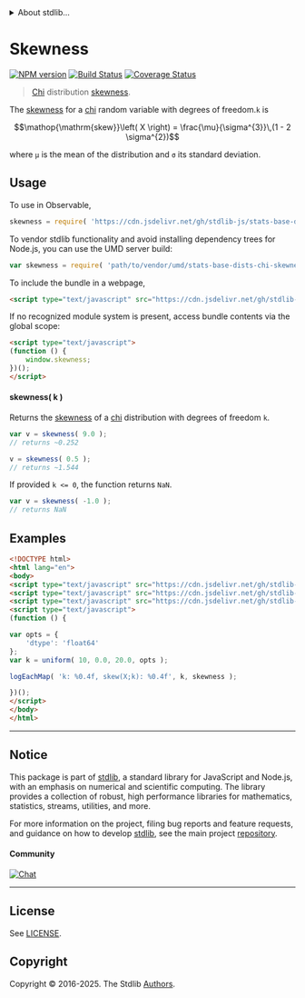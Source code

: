 <!--

@license Apache-2.0

Copyright (c) 2018 The Stdlib Authors.

Licensed under the Apache License, Version 2.0 (the "License");
you may not use this file except in compliance with the License.
You may obtain a copy of the License at

   http://www.apache.org/licenses/LICENSE-2.0

Unless required by applicable law or agreed to in writing, software
distributed under the License is distributed on an "AS IS" BASIS,
WITHOUT WARRANTIES OR CONDITIONS OF ANY KIND, either express or implied.
See the License for the specific language governing permissions and
limitations under the License.

-->


<details>
  <summary>
    About stdlib...
  </summary>
  <p>We believe in a future in which the web is a preferred environment for numerical computation. To help realize this future, we've built stdlib. stdlib is a standard library, with an emphasis on numerical and scientific computation, written in JavaScript (and C) for execution in browsers and in Node.js.</p>
  <p>The library is fully decomposable, being architected in such a way that you can swap out and mix and match APIs and functionality to cater to your exact preferences and use cases.</p>
  <p>When you use stdlib, you can be absolutely certain that you are using the most thorough, rigorous, well-written, studied, documented, tested, measured, and high-quality code out there.</p>
  <p>To join us in bringing numerical computing to the web, get started by checking us out on <a href="https://github.com/stdlib-js/stdlib">GitHub</a>, and please consider <a href="https://opencollective.com/stdlib">financially supporting stdlib</a>. We greatly appreciate your continued support!</p>
</details>

# Skewness

[![NPM version][npm-image]][npm-url] [![Build Status][test-image]][test-url] [![Coverage Status][coverage-image]][coverage-url] <!-- [![dependencies][dependencies-image]][dependencies-url] -->

> [Chi][chi-distribution] distribution [skewness][skewness].

<!-- Section to include introductory text. Make sure to keep an empty line after the intro `section` element and another before the `/section` close. -->

<section class="intro">

The [skewness][skewness] for a [chi][chi-distribution] random variable with degrees of freedom.`k` is

<!-- <equation class="equation" label="eq:chi_skewness" align="center" raw="\operatorname{skew}\left( X \right) = \frac{\mu}{\sigma^{3}}\,(1 - 2 \sigma^{2})" alt="Skewness for a chi distribution."> -->

```math
\mathop{\mathrm{skew}}\left( X \right) = \frac{\mu}{\sigma^{3}}\,(1 - 2 \sigma^{2})
```

<!-- <div class="equation" align="center" data-raw-text="\operatorname{skew}\left( X \right) = \frac{\mu}{\sigma^{3}}\,(1 - 2 \sigma^{2})" data-equation="eq:chi_skewness">
    <img src="https://cdn.jsdelivr.net/gh/stdlib-js/stdlib@51534079fef45e990850102147e8945fb023d1d0/lib/node_modules/@stdlib/stats/base/dists/chi/skewness/docs/img/equation_chi_skewness.svg" alt="Skewness for a chi distribution.">
    <br>
</div> -->

<!-- </equation> -->

where `μ` is the mean of the distribution and `σ` its standard deviation.

</section>

<!-- /.intro -->

<!-- Package usage documentation. -->



<section class="usage">

## Usage

To use in Observable,

```javascript
skewness = require( 'https://cdn.jsdelivr.net/gh/stdlib-js/stats-base-dists-chi-skewness@umd/browser.js' )
```

To vendor stdlib functionality and avoid installing dependency trees for Node.js, you can use the UMD server build:

```javascript
var skewness = require( 'path/to/vendor/umd/stats-base-dists-chi-skewness/index.js' )
```

To include the bundle in a webpage,

```html
<script type="text/javascript" src="https://cdn.jsdelivr.net/gh/stdlib-js/stats-base-dists-chi-skewness@umd/browser.js"></script>
```

If no recognized module system is present, access bundle contents via the global scope:

```html
<script type="text/javascript">
(function () {
    window.skewness;
})();
</script>
```

#### skewness( k )

Returns the [skewness][skewness] of a [chi][chi-distribution] distribution with degrees of freedom `k`.

```javascript
var v = skewness( 9.0 );
// returns ~0.252

v = skewness( 0.5 );
// returns ~1.544
```

If provided `k <= 0`, the function returns `NaN`.

```javascript
var v = skewness( -1.0 );
// returns NaN
```

</section>

<!-- /.usage -->

<!-- Package usage notes. Make sure to keep an empty line after the `section` element and another before the `/section` close. -->

<section class="notes">

</section>

<!-- /.notes -->

<!-- Package usage examples. -->

<section class="examples">

## Examples

<!-- eslint no-undef: "error" -->

```html
<!DOCTYPE html>
<html lang="en">
<body>
<script type="text/javascript" src="https://cdn.jsdelivr.net/gh/stdlib-js/random-array-uniform@umd/browser.js"></script>
<script type="text/javascript" src="https://cdn.jsdelivr.net/gh/stdlib-js/console-log-each-map@umd/browser.js"></script>
<script type="text/javascript" src="https://cdn.jsdelivr.net/gh/stdlib-js/stats-base-dists-chi-skewness@umd/browser.js"></script>
<script type="text/javascript">
(function () {

var opts = {
    'dtype': 'float64'
};
var k = uniform( 10, 0.0, 20.0, opts );

logEachMap( 'k: %0.4f, skew(X;k): %0.4f', k, skewness );

})();
</script>
</body>
</html>
```

</section>

<!-- /.examples -->

<!-- Section to include cited references. If references are included, add a horizontal rule *before* the section. Make sure to keep an empty line after the `section` element and another before the `/section` close. -->

<section class="references">

</section>

<!-- /.references -->

<!-- Section for related `stdlib` packages. Do not manually edit this section, as it is automatically populated. -->

<section class="related">

</section>

<!-- /.related -->

<!-- Section for all links. Make sure to keep an empty line after the `section` element and another before the `/section` close. -->


<section class="main-repo" >

* * *

## Notice

This package is part of [stdlib][stdlib], a standard library for JavaScript and Node.js, with an emphasis on numerical and scientific computing. The library provides a collection of robust, high performance libraries for mathematics, statistics, streams, utilities, and more.

For more information on the project, filing bug reports and feature requests, and guidance on how to develop [stdlib][stdlib], see the main project [repository][stdlib].

#### Community

[![Chat][chat-image]][chat-url]

---

## License

See [LICENSE][stdlib-license].


## Copyright

Copyright &copy; 2016-2025. The Stdlib [Authors][stdlib-authors].

</section>

<!-- /.stdlib -->

<!-- Section for all links. Make sure to keep an empty line after the `section` element and another before the `/section` close. -->

<section class="links">

[npm-image]: http://img.shields.io/npm/v/@stdlib/stats-base-dists-chi-skewness.svg
[npm-url]: https://npmjs.org/package/@stdlib/stats-base-dists-chi-skewness

[test-image]: https://github.com/stdlib-js/stats-base-dists-chi-skewness/actions/workflows/test.yml/badge.svg?branch=main
[test-url]: https://github.com/stdlib-js/stats-base-dists-chi-skewness/actions/workflows/test.yml?query=branch:main

[coverage-image]: https://img.shields.io/codecov/c/github/stdlib-js/stats-base-dists-chi-skewness/main.svg
[coverage-url]: https://codecov.io/github/stdlib-js/stats-base-dists-chi-skewness?branch=main

<!--

[dependencies-image]: https://img.shields.io/david/stdlib-js/stats-base-dists-chi-skewness.svg
[dependencies-url]: https://david-dm.org/stdlib-js/stats-base-dists-chi-skewness/main

-->

[chat-image]: https://img.shields.io/gitter/room/stdlib-js/stdlib.svg
[chat-url]: https://app.gitter.im/#/room/#stdlib-js_stdlib:gitter.im

[stdlib]: https://github.com/stdlib-js/stdlib

[stdlib-authors]: https://github.com/stdlib-js/stdlib/graphs/contributors

[umd]: https://github.com/umdjs/umd
[es-module]: https://developer.mozilla.org/en-US/docs/Web/JavaScript/Guide/Modules

[deno-url]: https://github.com/stdlib-js/stats-base-dists-chi-skewness/tree/deno
[deno-readme]: https://github.com/stdlib-js/stats-base-dists-chi-skewness/blob/deno/README.md
[umd-url]: https://github.com/stdlib-js/stats-base-dists-chi-skewness/tree/umd
[umd-readme]: https://github.com/stdlib-js/stats-base-dists-chi-skewness/blob/umd/README.md
[esm-url]: https://github.com/stdlib-js/stats-base-dists-chi-skewness/tree/esm
[esm-readme]: https://github.com/stdlib-js/stats-base-dists-chi-skewness/blob/esm/README.md
[branches-url]: https://github.com/stdlib-js/stats-base-dists-chi-skewness/blob/main/branches.md

[stdlib-license]: https://raw.githubusercontent.com/stdlib-js/stats-base-dists-chi-skewness/main/LICENSE

[chi-distribution]: https://en.wikipedia.org/wiki/Chi_distribution

[skewness]: https://en.wikipedia.org/wiki/Skewness

</section>

<!-- /.links -->
